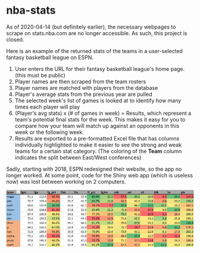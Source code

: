 # nba-stats

As of 2020-04-14 (but definitely earlier), the necessary webpages to scrape on stats.nba.com are no longer accessible.
As such, this project is closed.

Here is an example of the returned stats of the teams in a user-selected fantasy basketball league on ESPN. 

1. User enters the URL for their fantasy basketball league's home page. (this must be public)
2. Player names are then scraped from the team rosters
3. Player names are matched with players from the database
4. Player's average stats from the previous year are pulled
5. The selected week's list of games is looked at to identify how many times each player will play
6. (Player's avg stats) x (# of games in week) = Results, which represent a team's potential final stats for the week. This makes it easy for you to compare how your team will match up against an opponents in this week or the following week.
7. Results are exported to a pre-formatted Excel file that has columns individually highlighted to make it easier to see the strong and weak teams for a certain stat category. (The coloring of the **Team** column indicates the split between East/West conferences)

Sadly, starting with 2018, ESPN redesigned their website, so the app no longer worked. At some point, code for the Shiny web app (which is useless now) was lost between working on 2 computers.

![Good times...](https://raw.githubusercontent.com/rpcach/nba-stats/master/league.png)
